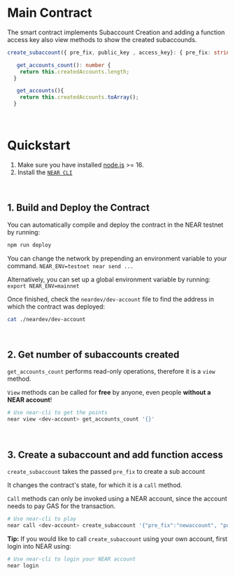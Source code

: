 # Main Contract

The smart contract implements Subaccount Creation and adding a function access key
also view methods to show the created subaccounds.

```ts
create_subaccount({ pre_fix, public_key , access_key}: { pre_fix: string, public_key: string, access_key: string})
```

```ts
   get_accounts_count(): number {
    return this.createdAccounts.length;
  }
```
```ts
   get_accounts(){
    return this.createdAccounts.toArray();
  }
```

<br />

# Quickstart

1. Make sure you have installed [node.js](https://nodejs.org/en/download/package-manager/) >= 16.
2. Install the [`NEAR CLI`](https://github.com/near/near-cli#setup)

<br />

## 1. Build and Deploy the Contract
You can automatically compile and deploy the contract in the NEAR testnet by running:

```bash
npm run deploy
```
You can change the network by prepending an environment variable to your command.
`NEAR_ENV=testnet near send ...`

Alternatively, you can set up a global environment variable by running:
`export NEAR_ENV=mainnet`


Once finished, check the `neardev/dev-account` file to find the address in which the contract was deployed:

```bash
cat ./neardev/dev-account
```

<br />

## 2. Get number of subaccounts created
`get_accounts_count` performs read-only operations, therefore it is a `view` method.

`View` methods can be called for **free** by anyone, even people **without a NEAR account**!

```bash
# Use near-cli to get the points
near view <dev-account> get_accounts_count '{}'
```

<br />

## 3. Create a subaccount and add function access
`create_subaccount` takes the passed `pre_fix` to create a sub account

It changes the contract's state, for which it is a `call` method.

`Call` methods can only be invoked using a NEAR account, since the account needs to pay GAS for the transaction.

```bash
# Use near-cli to play
near call <dev-account> create_subaccount '{"pre_fix":"newaccount", "public_key":"PUBLICKEY", "access_key":"ACCESSKEY"}' --accountId <dev-account>
```

**Tip:** If you would like to call `create_subaccount` using your own account, first login into NEAR using:

```bash
# Use near-cli to login your NEAR account
near login
```

